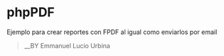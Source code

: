 # phpPDF
Ejemplo para crear reportes con FPDF al igual como enviarlos por email
> __BY Emmanuel Lucio Urbina
